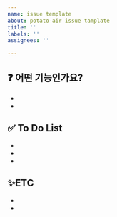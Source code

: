 ```yaml
---
name: issue template
about: potato-air issue tamplate
title: ''
labels: ''
assignees: ''

---
```


## ❓ 어떤 기능인가요?
-
-

## ✅ To Do List
- 
- 
- 

## ✨ETC
-
-
